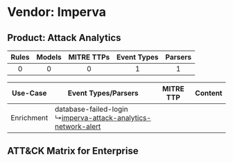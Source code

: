 Vendor: Imperva
===============
Product: Attack Analytics
-------------------------
| Rules | Models | MITRE TTPs | Event Types | Parsers |
|:-----:|:------:|:----------:|:-----------:|:-------:|
|   0   |   0    |     0      |      1      |    1    |

|  Use-Case  | Event Types/Parsers    | MITRE TTP | Content    |
|:----------:| ---- | --------- | ---- |
| Enrichment |  database-failed-login<br> ↳[imperva-attack-analytics-network-alert](Ps/pC_impervaattackanalyticsnetworkalert.md)<br> |    | [](RM/r_m_imperva_attack_analytics_Enrichment.md) |

ATT&CK Matrix for Enterprise
----------------------------
